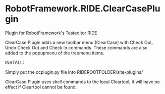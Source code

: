 RobotFramework.RIDE.ClearCasePlugin
===================================

Plugin for RobotFramework's Testeditor RIDE

ClearCase Plugin adds a new toolbar menu (ClearCase) with Check Out, Undo Check Out and Check In commands.
These commands are also added to the popupmenu of the treemenu items.


INSTALL:

Simply put the ccplugin.py file into RIDEROOTFOLDER/site-plugins/


ClearCase Plugin uses shell commands to the local Cleartool, it will have no effect if Cleartool cannot be found.
